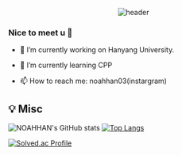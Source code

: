 <div align="center">  
  
  ![header](https://capsule-render.vercel.app/api?type=Cylinder&text=NOAHHAN)
</div>

### Nice to meet u 👋                                                                                              
- 🔭 I’m currently working on Hanyang University.
                                                                                                           
- 🌱 I’m currently learning CPP
                                                                                      
- 📫 How to reach me: noahhan03(instargram)

 ## 💡 Misc
 ![NOAHHAN's GitHub stats](https://github-readme-stats.vercel.app/api?username=noahhan03&theme=chartreuse-dark&show_icons=true)
[![Top Langs](https://github-readme-stats.vercel.app/api/top-langs/?username=noahhan03&layout=compact&theme=dark&exclude_repo=madcamp_week3)](https://github.com/anuraghazra/github-readme-stats)

[![Solved.ac Profile](http://mazassumnida.wtf/api/v2/generate_badge?boj=gksshdk)](https://solved.ac/gksshdk/)
